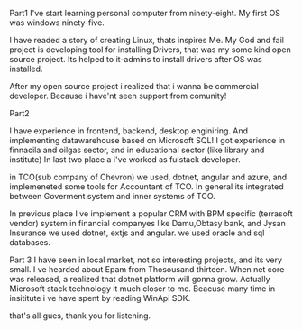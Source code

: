 Part1
I've start learning personal computer  from ninety-eight.
My first OS was windows ninety-five.

I have readed a story of creating Linux, thats inspires Me.
My God and fail project is developing tool for installing Drivers, that was my some kind open source project. 
Its helped to it-admins to install drivers after OS was installed.

After my open source project i realized that i  wanna  be commercial developer. Because i have'nt seen support from comunity!


Part2 

I have experience in frontend, backend, desktop enginiring. And implementing datawarehouse based on Microsoft SQL!
I got experience in finnacila and oilgas sector, and in educational sector (like library and institute)
In last two place a i've worked as fulstack developer.

in TCO(sub company of Chevron) we used, dotnet, angular and azure, and implemeneted some tools for Accountant of TCO.
In general its integrated between Goverment system and inner systems of TCO.

In previous place I ve implement a popular CRM with BPM specific (terrasoft vendor) system in financial companyes like Damu,Obtasy bank, and Jysan Insurance
we used dotnet, extjs and angular. we used oracle and sql databases. 


Part 3
I have seen in local market, not so interesting projects, and its very small.
I ve hearded  about Epam from Thosousand thirteen.
When net core was released, a realized that dotnet platform will gonna grow.
Actually Microsoft stack technology it much closer to me. 
Beacuse many time in  insititute i ve have spent by reading WinApi SDK.  

that's all gues, thank you for listening.